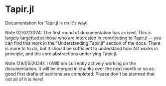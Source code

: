 # Tapir.jl

Documentation for Tapir.jl is on it's way!

Note 02/07/2024: The first round of documentation has arrived.
This is largely targetted at those who are interested in contributing to Tapir.jl -- you can find this work in the "Understanding Tapir.jl" section of the docs.
There is more to to do, but it should be sufficient to understand how AD works in principle, and the core abstractions underlying Tapir.jl.

Note (29/05/2024): I (Will) am currently actively working on the documentation.
It will be merged in chunks over the next month or so as good first drafts of sections are completed.
Please don't be alarmed that not all of it is here!
